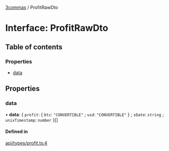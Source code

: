 [3commas](../README.md) / ProfitRawDto

# Interface: ProfitRawDto

## Table of contents

### Properties

- [data](ProfitRawDto.md#data)

## Properties

### data

• **data**: \{ `profit`: \{ `btc`: ``"CONVERTIBLE"`` ; `usd`: ``"CONVERTIBLE"``  } ; `sDate`: `string` ; `unixTimestamp`: `number`  }[]

#### Defined in

[api/types/profit.ts:4](https://github.com/ozum/3commas/blob/b3896a3/src/api/types/profit.ts#L4)
